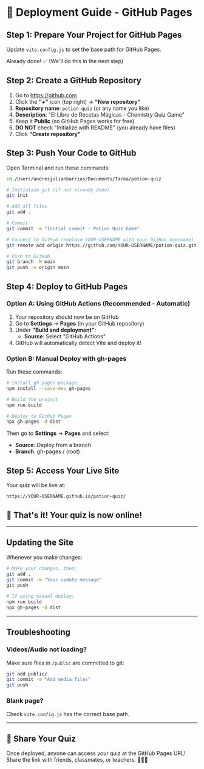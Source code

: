 # 🚀 Deployment Guide - GitHub Pages

## Step 1: Prepare Your Project for GitHub Pages

Update `vite.config.js` to set the base path for GitHub Pages.

Already done! ✅ (We'll do this in the next step)

## Step 2: Create a GitHub Repository

1. Go to https://github.com
2. Click the **"+"** icon (top right) → **"New repository"**
3. **Repository name**: `potion-quiz` (or any name you like)
4. **Description**: "El Libro de Recetas Mágicas - Chemistry Quiz Game"
5. Keep it **Public** (so GitHub Pages works for free)
6. **DO NOT** check "Initialize with README" (you already have files)
7. Click **"Create repository"**

## Step 3: Push Your Code to GitHub

Open Terminal and run these commands:

```bash
cd /Users/andresjulianbarrios/Documents/Tarea/potion-quiz

# Initialize git (if not already done)
git init

# Add all files
git add .

# Commit
git commit -m "Initial commit - Potion Quiz Game"

# Connect to GitHub (replace YOUR-USERNAME with your GitHub username)
git remote add origin https://github.com/YOUR-USERNAME/potion-quiz.git

# Push to GitHub
git branch -M main
git push -u origin main
```

## Step 4: Deploy to GitHub Pages

### Option A: Using GitHub Actions (Recommended - Automatic)

1. Your repository should now be on GitHub
2. Go to **Settings** → **Pages** (in your GitHub repository)
3. Under **"Build and deployment"**:
   - **Source**: Select "GitHub Actions"
4. GitHub will automatically detect Vite and deploy it!

### Option B: Manual Deploy with gh-pages

Run these commands:

```bash
# Install gh-pages package
npm install --save-dev gh-pages

# Build the project
npm run build

# Deploy to GitHub Pages
npx gh-pages -d dist
```

Then go to **Settings** → **Pages** and select:
- **Source**: Deploy from a branch
- **Branch**: gh-pages / (root)

## Step 5: Access Your Live Site

Your quiz will be live at:

```
https://YOUR-USERNAME.github.io/potion-quiz/
```

## 🎉 That's it! Your quiz is now online!

---

## Updating the Site

Whenever you make changes:

```bash
# Make your changes, then:
git add .
git commit -m "Your update message"
git push

# If using manual deploy:
npm run build
npx gh-pages -d dist
```

---

## Troubleshooting

### Videos/Audio not loading?
Make sure files in `/public` are committed to git:
```bash
git add public/
git commit -m "Add media files"
git push
```

### Blank page?
Check `vite.config.js` has the correct base path.

---

## 📧 Share Your Quiz

Once deployed, anyone can access your quiz at the GitHub Pages URL!
Share the link with friends, classmates, or teachers. 🧙‍♀️✨

